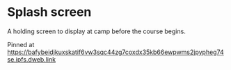 # Splash screen

A holding screen to display at camp before the course begins.

Pinned at https://bafybeidjkuxskatif6vw3sqc44zg7coxdx35kb66ewpwms2jpypheg74se.ipfs.dweb.link
